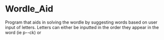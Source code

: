 # Wordle_Aid
Program that aids in solving the wordle by suggesting words based on user input of letters. Letters can either be inputted in the order they appear in the word (ie p--ck) or 

